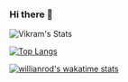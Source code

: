 ### Hi there 👋

![Vikram's Stats](https://github-readme-stats.vercel.app/api?username=vpsinghg&count_private=true&show_icons=true&include_all_commits=true)

[![Top Langs](https://github-readme-stats.vercel.app/api/top-langs/?username=vpsinghg)](https://github.com/anuraghazra/github-readme-stats)

[![willianrod's wakatime stats](https://github-readme-stats.vercel.app/api/wakatime?username=vpsinghg)](https://github.com/anuraghazra/github-readme-stats)

<!--
**vpsinghg/vpsinghg** is a ✨ _special_ ✨ repository because its `README.md` (this file) appears on your GitHub profile.

Here are some ideas to get you started:

- 🔭 I’m currently working on ...
- 🌱 I’m currently learning ...
- 👯 I’m looking to collaborate on ...
- 🤔 I’m looking for help with ...
- 💬 Ask me about ...
- 📫 How to reach me: ...
- 😄 Pronouns: ...
- ⚡ Fun fact: ...
-->
